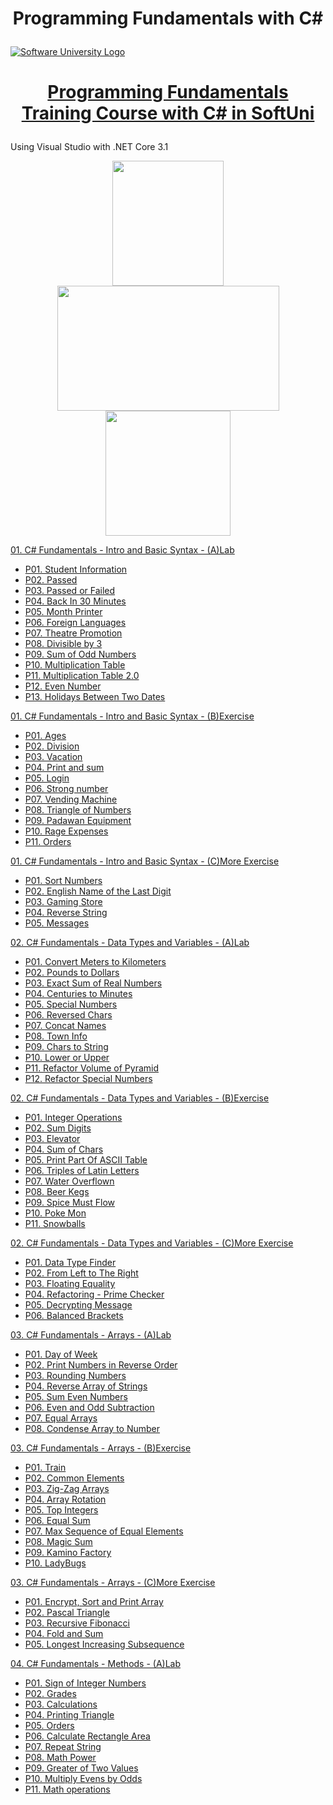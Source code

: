 # <p align="center"> Programming Fundamentals with C# <p>

<a href="https://softuni.bg/trainings/courses" rel="Courses"><img src="https://softuni.bg/content/images/svg-logos/software-university-logo.svg?sanitize=true" alt="Software University Logo"></a>
# <p align="center"> <a href="https://softuni.bg/trainings/4094/programming-fundamentals-with-csharp-may-2023"> Programming Fundamentals Training Course with C# in SoftUni </a><p>

Using Visual Studio with .NET Core 3.1 

<p align="center"> <img src="https://seeklogo.com/images/C/c-sharp-c-logo-02F17714BA-seeklogo.com.png" width="178" height="200"> <img src="https://1000logos.net/wp-content/uploads/2023/04/Visual-Studio-logo.png" width="355" height="200"> <img src="https://upload.wikimedia.org/wikipedia/commons/e/ee/.NET_Core_Logo.svg" width="200" height="200"> <p>

<a href="https://github.com/Peshote/Programming-Fundamentals-with-CSharp/tree/main/01.%20Fundamentals-Intro-and-Basic-Syntax-(A)Lab"> 01. C# Fundamentals - Intro and Basic Syntax - (A)Lab </a>
   * <a href="https://github.com/Peshote/Programming-Fundamentals-with-CSharp/blob/main/01.%20Fundamentals-Intro-and-Basic-Syntax-(A)Lab/P01.%20Student%20Information/Program.cs"> P01. Student Information </a>
   * <a href="https://github.com/Peshote/Programming-Fundamentals-with-CSharp/blob/main/01.%20Fundamentals-Intro-and-Basic-Syntax-(A)Lab/P02.%20Passed/Program.cs"> P02. Passed </a>
   * <a href="https://github.com/Peshote/Programming-Fundamentals-with-CSharp/blob/main/01.%20Fundamentals-Intro-and-Basic-Syntax-(A)Lab/P03.%20Passed%20or%20Failed/Program.cs"> P03. Passed or Failed </a>
   * <a href="https://github.com/Peshote/Programming-Fundamentals-with-CSharp/blob/main/01.%20Fundamentals-Intro-and-Basic-Syntax-(A)Lab/P04.%20Back%20In%2030%20Minutes/Program.cs"> P04. Back In 30 Minutes </a>
   * <a href="https://github.com/Peshote/Programming-Fundamentals-with-CSharp/blob/main/01.%20Fundamentals-Intro-and-Basic-Syntax-(A)Lab/P05.%20Month%20Printer/Program.cs"> P05. Month Printer </a>
   * <a href="https://github.com/Peshote/Programming-Fundamentals-with-CSharp/blob/main/01.%20Fundamentals-Intro-and-Basic-Syntax-(A)Lab/P06.%20Foreign%20Languages/Program.cs"> P06. Foreign Languages </a>
   * <a href="https://github.com/Peshote/Programming-Fundamentals-with-CSharp/blob/main/01.%20Fundamentals-Intro-and-Basic-Syntax-(A)Lab/P07.%20Theatre%20Promotion/Program.cs"> P07. Theatre Promotion </a>
   * <a href="https://github.com/Peshote/Programming-Fundamentals-with-CSharp/blob/main/01.%20Fundamentals-Intro-and-Basic-Syntax-(A)Lab/P08.%20Divisible%20by%203/Program.cs"> P08. Divisible by 3 </a>
   * <a href="https://github.com/Peshote/Programming-Fundamentals-with-CSharp/blob/main/01.%20Fundamentals-Intro-and-Basic-Syntax-(A)Lab/P09.%20Sum%20of%20Odd%20Numbers/Program.cs"> P09. Sum of Odd Numbers </a>
   * <a href="https://github.com/Peshote/Programming-Fundamentals-with-CSharp/blob/main/01.%20Fundamentals-Intro-and-Basic-Syntax-(A)Lab/P10.%20Multiplication%20Table/Program.cs"> P10. Multiplication Table </a>
   * <a href="https://github.com/Peshote/Programming-Fundamentals-with-CSharp/blob/main/01.%20Fundamentals-Intro-and-Basic-Syntax-(A)Lab/P11.%20Multiplication%20Table%202.0/Program.cs"> P11. Multiplication Table 2.0 </a>
   * <a href="https://github.com/Peshote/Programming-Fundamentals-with-CSharp/blob/main/01.%20Fundamentals-Intro-and-Basic-Syntax-(A)Lab/P12.%20Even%20Number/Program.cs"> P12. Even Number </a>
   * <a href="https://github.com/Peshote/Programming-Fundamentals-with-CSharp/blob/main/01.%20Fundamentals-Intro-and-Basic-Syntax-(A)Lab/P13.%20Holidays%20Between%20Two%20Dates/Program.cs"> P13. Holidays Between Two Dates </a>

<a href="https://github.com/Peshote/Programming-Fundamentals-with-CSharp/tree/main/01.%20Fundamentals-Intro-and-Basic-Syntax-(B)Exercise"> 01. C# Fundamentals - Intro and Basic Syntax - (B)Exercise </a>
   * <a href="https://github.com/Peshote/Programming-Fundamentals-with-CSharp/blob/main/01.%20Fundamentals-Intro-and-Basic-Syntax-(B)Exercise/P01.%20Ages/Program.cs"> P01. Ages </a>
   * <a href="https://github.com/Peshote/Programming-Fundamentals-with-CSharp/blob/main/01.%20Fundamentals-Intro-and-Basic-Syntax-(B)Exercise/P02.%20Division/Program.cs"> P02. Division </a>
   * <a href="https://github.com/Peshote/Programming-Fundamentals-with-CSharp/blob/main/01.%20Fundamentals-Intro-and-Basic-Syntax-(B)Exercise/P03.%20Vacation/Program.cs"> P03. Vacation </a>
   * <a href="https://github.com/Peshote/Programming-Fundamentals-with-CSharp/blob/main/01.%20Fundamentals-Intro-and-Basic-Syntax-(B)Exercise/P04.%20Print%20and%20sum/Program.cs"> P04. Print and sum </a>
   * <a href="https://github.com/Peshote/Programming-Fundamentals-with-CSharp/blob/main/01.%20Fundamentals-Intro-and-Basic-Syntax-(B)Exercise/P05.%20Login/Program.cs"> P05. Login </a>
   * <a href="https://github.com/Peshote/Programming-Fundamentals-with-CSharp/blob/main/01.%20Fundamentals-Intro-and-Basic-Syntax-(B)Exercise/P06.%20Strong%20number/Program.cs"> P06. Strong number </a>
   * <a href="https://github.com/Peshote/Programming-Fundamentals-with-CSharp/blob/main/01.%20Fundamentals-Intro-and-Basic-Syntax-(B)Exercise/P07.%20Vending%20Machine/Program.cs"> P07. Vending Machine </a>
   * <a href="https://github.com/Peshote/Programming-Fundamentals-with-CSharp/blob/main/01.%20Fundamentals-Intro-and-Basic-Syntax-(B)Exercise/P08.%20Triangle%20of%20Numbers/Program.cs"> P08. Triangle of Numbers </a>
   * <a href="https://github.com/Peshote/Programming-Fundamentals-with-CSharp/blob/main/01.%20Fundamentals-Intro-and-Basic-Syntax-(B)Exercise/P09.%20Padawan%20Equipment/Program.cs"> P09. Padawan Equipment </a>
   * <a href="https://github.com/Peshote/Programming-Fundamentals-with-CSharp/blob/main/01.%20Fundamentals-Intro-and-Basic-Syntax-(B)Exercise/P10.%20Rage%20Expenses/Program.cs"> P10. Rage Expenses </a>
   * <a href="https://github.com/Peshote/Programming-Fundamentals-with-CSharp/blob/main/01.%20Fundamentals-Intro-and-Basic-Syntax-(B)Exercise/P11.%20Orders/Program.cs"> P11. Orders </a>  

<a href="https://github.com/Peshote/Programming-Fundamentals-with-CSharp/tree/main/01.%20Fundamentals-Intro-and-Basic-Syntax-(C)More-Exercise"> 01. C# Fundamentals - Intro and Basic Syntax - (C)More Exercise </a>
   * <a href="https://github.com/Peshote/Programming-Fundamentals-with-CSharp/blob/main/01.%20Fundamentals-Intro-and-Basic-Syntax-(C)More-Exercise/P01.%20Sort%20Numbers/Program.cs"> P01. Sort Numbers </a>
   * <a href="https://github.com/Peshote/Programming-Fundamentals-with-CSharp/blob/main/01.%20Fundamentals-Intro-and-Basic-Syntax-(C)More-Exercise/P02.%20English%20Name%20of%20the%20Last%20Digit/Program.cs"> P02. English Name of the Last Digit </a>
   * <a href="https://github.com/Peshote/Programming-Fundamentals-with-CSharp/blob/main/01.%20Fundamentals-Intro-and-Basic-Syntax-(C)More-Exercise/P03.%20Gaming%20Store/Program.cs"> P03. Gaming Store </a>
   * <a href="https://github.com/Peshote/Programming-Fundamentals-with-CSharp/blob/main/01.%20Fundamentals-Intro-and-Basic-Syntax-(C)More-Exercise/P04.%20Reverse%20String/Program.cs"> P04. Reverse String </a>
   * <a href="https://github.com/Peshote/Programming-Fundamentals-with-CSharp/blob/main/01.%20Fundamentals-Intro-and-Basic-Syntax-(C)More-Exercise/P05.%20Messages/Program.cs"> P05. Messages </a>
   
<a href="https://github.com/Peshote/Programming-Fundamentals-with-CSharp/tree/main/02.%20Fundamentals-Data-Types-and-Variables-(A)Lab"> 02. C# Fundamentals - Data Types and Variables - (A)Lab </a>
   * <a href="https://github.com/Peshote/Programming-Fundamentals-with-CSharp/blob/main/02.%20Fundamentals-Data-Types-and-Variables-(A)Lab/P01.%20Convert%20Meters%20to%20Kilometers/Program.cs"> P01. Convert Meters to Kilometers </a>
   * <a href="https://github.com/Peshote/Programming-Fundamentals-with-CSharp/blob/main/02.%20Fundamentals-Data-Types-and-Variables-(A)Lab/P02.%20Pounds%20to%20Dollars/Program.cs"> P02. Pounds to Dollars </a>
   * <a href="https://github.com/Peshote/Programming-Fundamentals-with-CSharp/blob/main/02.%20Fundamentals-Data-Types-and-Variables-(A)Lab/P03.%20Exact%20Sum%20of%20Real%20Numbers/Program.cs"> P03. Exact Sum of Real Numbers </a>
   * <a href="https://github.com/Peshote/Programming-Fundamentals-with-CSharp/blob/main/02.%20Fundamentals-Data-Types-and-Variables-(A)Lab/P04.%20Centuries%20to%20Minutes/Program.cs"> P04. Centuries to Minutes </a>
   * <a href="https://github.com/Peshote/Programming-Fundamentals-with-CSharp/blob/main/02.%20Fundamentals-Data-Types-and-Variables-(A)Lab/P05.%20Special%20Numbers/Program.cs"> P05. Special Numbers </a>
   * <a href="https://github.com/Peshote/Programming-Fundamentals-with-CSharp/blob/main/02.%20Fundamentals-Data-Types-and-Variables-(A)Lab/P06.%20Reversed%20Chars/Program.cs"> P06. Reversed Chars </a>
   * <a href="https://github.com/Peshote/Programming-Fundamentals-with-CSharp/blob/main/02.%20Fundamentals-Data-Types-and-Variables-(A)Lab/P07.%20Concat%20Names/Program.cs"> P07. Concat Names </a>
   * <a href="https://github.com/Peshote/Programming-Fundamentals-with-CSharp/blob/main/02.%20Fundamentals-Data-Types-and-Variables-(A)Lab/P08.%20Town%20Info/Program.cs"> P08. Town Info </a>
   * <a href="https://github.com/Peshote/Programming-Fundamentals-with-CSharp/blob/main/02.%20Fundamentals-Data-Types-and-Variables-(A)Lab/P09.%20Chars%20to%20String/Program.cs"> P09. Chars to String </a>
   * <a href="https://github.com/Peshote/Programming-Fundamentals-with-CSharp/blob/main/02.%20Fundamentals-Data-Types-and-Variables-(A)Lab/P10.%20Lower%20or%20Upper/Program.cs"> P10. Lower or Upper </a>
   * <a href="https://github.com/Peshote/Programming-Fundamentals-with-CSharp/blob/main/02.%20Fundamentals-Data-Types-and-Variables-(A)Lab/P11.%20Refactor%20Volume%20of%20Pyramid/Program.cs"> P11. Refactor Volume of Pyramid </a>
   * <a href="https://github.com/Peshote/Programming-Fundamentals-with-CSharp/blob/main/02.%20Fundamentals-Data-Types-and-Variables-(A)Lab/P12.%20Refactor%20Special%20Numbers/Program.cs"> P12. Refactor Special Numbers </a>

<a href="https://github.com/Peshote/Programming-Fundamentals-with-CSharp/tree/main/02.%20Fundamentals-Data-Types-and-Variables-(B)Exercise"> 02. C# Fundamentals - Data Types and Variables - (B)Exercise </a>
   * <a href="https://github.com/Peshote/Programming-Fundamentals-with-CSharp/blob/main/02.%20Fundamentals-Data-Types-and-Variables-(B)Exercise/P01.%20Integer%20Operations/Program.cs"> P01. Integer Operations </a>
   * <a href="https://github.com/Peshote/Programming-Fundamentals-with-CSharp/blob/main/02.%20Fundamentals-Data-Types-and-Variables-(B)Exercise/P02.%20Sum%20Digits/Program.cs"> P02. Sum Digits </a>
   * <a href="https://github.com/Peshote/Programming-Fundamentals-with-CSharp/blob/main/02.%20Fundamentals-Data-Types-and-Variables-(B)Exercise/P03.%20Elevator/Program.cs"> P03. Elevator </a>
   * <a href="https://github.com/Peshote/Programming-Fundamentals-with-CSharp/blob/main/02.%20Fundamentals-Data-Types-and-Variables-(B)Exercise/P04.%20Sum%20of%20Chars/Program.cs"> P04. Sum of Chars </a>
   * <a href="https://github.com/Peshote/Programming-Fundamentals-with-CSharp/blob/main/02.%20Fundamentals-Data-Types-and-Variables-(B)Exercise/P05.%20Print%20Part%20Of%20ASCII%20Table/Program.cs"> P05. Print Part Of ASCII Table </a>
   * <a href="https://github.com/Peshote/Programming-Fundamentals-with-CSharp/blob/main/02.%20Fundamentals-Data-Types-and-Variables-(B)Exercise/P06.%20Triples%20of%20Latin%20Letters/Program.cs"> P06. Triples of Latin Letters </a>
   * <a href="https://github.com/Peshote/Programming-Fundamentals-with-CSharp/blob/main/02.%20Fundamentals-Data-Types-and-Variables-(B)Exercise/P07.%20Water%20Overflow/Program.cs"> P07. Water Overflown </a>
   * <a href="https://github.com/Peshote/Programming-Fundamentals-with-CSharp/blob/main/02.%20Fundamentals-Data-Types-and-Variables-(B)Exercise/P08.%20Beer%20Kegs/Program.cs"> P08. Beer Kegs </a>
   * <a href="https://github.com/Peshote/Programming-Fundamentals-with-CSharp/blob/main/02.%20Fundamentals-Data-Types-and-Variables-(B)Exercise/P09.%20Spice%20Must%20Flow/Program.cs"> P09. Spice Must Flow </a>
   * <a href="https://github.com/Peshote/Programming-Fundamentals-with-CSharp/blob/main/02.%20Fundamentals-Data-Types-and-Variables-(B)Exercise/P10.%20Poke%20Mon/Program.cs"> P10. Poke Mon </a>
   * <a href="https://github.com/Peshote/Programming-Fundamentals-with-CSharp/blob/main/02.%20Fundamentals-Data-Types-and-Variables-(B)Exercise/P11.%20Snowballs/Program.cs"> P11. Snowballs </a>

<a href="https://github.com/Peshote/Programming-Fundamentals-with-CSharp/tree/main/02.%20Fundamentals-Data-Types-and-Variables-(C)More-Exercise"> 02. C# Fundamentals - Data Types and Variables - (C)More Exercise </a>
   * <a href="https://github.com/Peshote/Programming-Fundamentals-with-CSharp/blob/main/02.%20Fundamentals-Data-Types-and-Variables-(C)More-Exercise/P01.%20Data%20Type%20Finder/Program.cs"> P01. Data Type Finder </a>
   * <a href="https://github.com/Peshote/Programming-Fundamentals-with-CSharp/blob/main/02.%20Fundamentals-Data-Types-and-Variables-(C)More-Exercise/P02.%20From%20Left%20to%20The%20Right/Program.cs"> P02. From Left to The Right </a>
   * <a href="https://github.com/Peshote/Programming-Fundamentals-with-CSharp/blob/main/02.%20Fundamentals-Data-Types-and-Variables-(C)More-Exercise/P03.%20Floating%20Equality/Program.cs"> P03. Floating Equality </a>
   * <a href="https://github.com/Peshote/Programming-Fundamentals-with-CSharp/blob/main/02.%20Fundamentals-Data-Types-and-Variables-(C)More-Exercise/P04.%20Refactoring%20-%20Prime%20Checker/Program.cs"> P04. Refactoring - Prime Checker </a>
   * <a href="https://github.com/Peshote/Programming-Fundamentals-with-CSharp/blob/main/02.%20Fundamentals-Data-Types-and-Variables-(C)More-Exercise/P05.%20Decrypting%20Message/Program.cs"> P05. Decrypting Message </a>
   * <a href="https://github.com/Peshote/Programming-Fundamentals-with-CSharp/blob/main/02.%20Fundamentals-Data-Types-and-Variables-(C)More-Exercise/P06.%20Balanced%20Brackets/Program.cs"> P06. Balanced Brackets </a>

<a href="https://github.com/Peshote/Programming-Fundamentals-with-CSharp/tree/main/03.%20Fundamentals-Arrays-(A)Lab"> 03. C# Fundamentals - Arrays - (A)Lab </a>
   * <a href="https://github.com/Peshote/Programming-Fundamentals-with-CSharp/blob/main/03.%20Fundamentals-Arrays-(A)Lab/P01.%20Day%20of%20Week/Program.cs"> P01. Day of Week </a>
   * <a href="https://github.com/Peshote/Programming-Fundamentals-with-CSharp/blob/main/03.%20Fundamentals-Arrays-(A)Lab/P02.%20Print%20Numbers%20in%20Reverse%20Order/Program.cs"> P02. Print Numbers in Reverse Order </a>
   * <a href="https://github.com/Peshote/Programming-Fundamentals-with-CSharp/blob/main/03.%20Fundamentals-Arrays-(A)Lab/P03.%20Rounding%20Numbers/Program.cs"> P03. Rounding Numbers </a>
   * <a href="https://github.com/Peshote/Programming-Fundamentals-with-CSharp/blob/main/03.%20Fundamentals-Arrays-(A)Lab/P04.%20Reverse%20Array%20of%20Strings/Program.cs"> P04. Reverse Array of Strings </a>
   * <a href="https://github.com/Peshote/Programming-Fundamentals-with-CSharp/blob/main/03.%20Fundamentals-Arrays-(A)Lab/P05.%20Sum%20Even%20Numbers/Program.cs"> P05. Sum Even Numbers </a>
   * <a href="https://github.com/Peshote/Programming-Fundamentals-with-CSharp/blob/main/03.%20Fundamentals-Arrays-(A)Lab/P06.%20Even%20and%20Odd%20Subtraction/Program.cs"> P06. Even and Odd Subtraction </a>
   * <a href="https://github.com/Peshote/Programming-Fundamentals-with-CSharp/blob/main/03.%20Fundamentals-Arrays-(A)Lab/P07.%20Equal%20Arrays/Program.cs"> P07. Equal Arrays </a>
   * <a href="https://github.com/Peshote/Programming-Fundamentals-with-CSharp/blob/main/03.%20Fundamentals-Arrays-(A)Lab/P08.%20Condense%20Array%20to%20Number/Program.cs"> P08. Condense Array to Number </a>

<a href="https://github.com/Peshote/Programming-Fundamentals-with-CSharp/tree/main/03.%20Fundamentals-Arrays-(B)Exercise"> 03. C# Fundamentals - Arrays - (B)Exercise </a>
   * <a href="https://github.com/Peshote/Programming-Fundamentals-with-CSharp/blob/main/03.%20Fundamentals-Arrays-(B)Exercise/P01.%20Train/Program.cs"> P01. Train </a>
   * <a href="https://github.com/Peshote/Programming-Fundamentals-with-CSharp/blob/main/03.%20Fundamentals-Arrays-(B)Exercise/P02.%20Common%20Elements/Program.cs"> P02. Common Elements </a>
   * <a href="https://github.com/Peshote/Programming-Fundamentals-with-CSharp/blob/main/03.%20Fundamentals-Arrays-(B)Exercise/P03.%20Zig-Zag%20Arrays/Program.cs"> P03. Zig-Zag Arrays </a>
   * <a href="https://github.com/Peshote/Programming-Fundamentals-with-CSharp/blob/main/03.%20Fundamentals-Arrays-(B)Exercise/P04.%20Array%20Rotation/Program.cs"> P04. Array Rotation </a>
   * <a href="https://github.com/Peshote/Programming-Fundamentals-with-CSharp/blob/main/03.%20Fundamentals-Arrays-(B)Exercise/P05.%20Top%20Integers/Program.cs"> P05. Top Integers </a>
   * <a href="https://github.com/Peshote/Programming-Fundamentals-with-CSharp/blob/main/03.%20Fundamentals-Arrays-(B)Exercise/P06.%20Equal%20Sum/Program.cs"> P06. Equal Sum </a>
   * <a href="https://github.com/Peshote/Programming-Fundamentals-with-CSharp/blob/main/03.%20Fundamentals-Arrays-(B)Exercise/P07.%20Max%20Sequence%20of%20Equal%20Elements/Program.cs"> P07. Max Sequence of Equal Elements </a>
   * <a href="https://github.com/Peshote/Programming-Fundamentals-with-CSharp/blob/main/03.%20Fundamentals-Arrays-(B)Exercise/P08.%20Magic%20Sum/Program.cs"> P08. Magic Sum </a>
   * <a href="https://github.com/Peshote/Programming-Fundamentals-with-CSharp/blob/main/03.%20Fundamentals-Arrays-(B)Exercise/P09.%20Kamino%20Factory/Program.cs"> P09. Kamino Factory </a>
   * <a href="https://github.com/Peshote/Programming-Fundamentals-with-CSharp/blob/main/03.%20Fundamentals-Arrays-(B)Exercise/P10.%20LadyBugs/Program.cs"> P10. LadyBugs </a>

<a href="https://github.com/Peshote/Programming-Fundamentals-with-CSharp/tree/main/03.%20Fundamentals-Arrays-(C)More-Exercise"> 03. C# Fundamentals - Arrays - (C)More Exercise </a>
   * <a href="https://github.com/Peshote/Programming-Fundamentals-with-CSharp/blob/main/03.%20Fundamentals-Arrays-(C)More-Exercise/P01.%20Encrypt%2C%20Sort%20and%20Print%20Array/Program.cs"> P01. Encrypt, Sort and Print Array </a>
   * <a href="https://github.com/Peshote/Programming-Fundamentals-with-CSharp/blob/main/03.%20Fundamentals-Arrays-(C)More-Exercise/P02.%20Pascal%20Triangle/Program.cs"> P02. Pascal Triangle </a>
   * <a href="https://github.com/Peshote/Programming-Fundamentals-with-CSharp/blob/main/03.%20Fundamentals-Arrays-(C)More-Exercise/P03.%20Recursive%20Fibonacci/Program.cs"> P03. Recursive Fibonacci </a>
   * <a href="https://github.com/Peshote/Programming-Fundamentals-with-CSharp/blob/main/03.%20Fundamentals-Arrays-(C)More-Exercise/P04.%20Fold%20and%20Sum/Program.cs"> P04. Fold and Sum </a>
   * <a href="https://github.com/Peshote/Programming-Fundamentals-with-CSharp/blob/main/03.%20Fundamentals-Arrays-(C)More-Exercise/P05.%20Longest%20Increasing%20Subsequence/Program.cs"> P05. Longest Increasing Subsequence </a>

<a href="https://github.com/Peshote/Programming-Fundamentals-with-CSharp/tree/main/04.%20Fundamentals-Methods-(A)Lab"> 04. C# Fundamentals - Methods - (A)Lab </a>
   * <a href="https://github.com/Peshote/Programming-Fundamentals-with-CSharp/blob/main/04.%20Fundamentals-Methods-(A)Lab/P01.%20Sign%20of%20Integer%20Numbers/Program.cs"> P01. Sign of Integer Numbers </a>
   * <a href="https://github.com/Peshote/Programming-Fundamentals-with-CSharp/blob/main/04.%20Fundamentals-Methods-(A)Lab/P02.%20Grades/Program.cs"> P02. Grades </a>
   * <a href="https://github.com/Peshote/Programming-Fundamentals-with-CSharp/blob/main/04.%20Fundamentals-Methods-(A)Lab/P03.%20Calculations/Program.cs"> P03. Calculations </a>
   * <a href="https://github.com/Peshote/Programming-Fundamentals-with-CSharp/blob/main/04.%20Fundamentals-Methods-(A)Lab/P04.%20Printing%20Triangle/Program.cs"> P04. Printing Triangle </a>
   * <a href="https://github.com/Peshote/Programming-Fundamentals-with-CSharp/blob/main/04.%20Fundamentals-Methods-(A)Lab/P05.%20Orders/Program.cs"> P05. Orders </a>
   * <a href="https://github.com/Peshote/Programming-Fundamentals-with-CSharp/blob/main/04.%20Fundamentals-Methods-(A)Lab/P06.%20Calculate%20Rectangle%20Area/Program.cs"> P06. Calculate Rectangle Area </a>
   * <a href="https://github.com/Peshote/Programming-Fundamentals-with-CSharp/blob/main/04.%20Fundamentals-Methods-(A)Lab/P07.%20Repeat%20String/Program.cs"> P07. Repeat String </a>
   * <a href="https://github.com/Peshote/Programming-Fundamentals-with-CSharp/blob/main/04.%20Fundamentals-Methods-(A)Lab/P08.%20Math%20Power/Program.cs"> P08. Math Power </a>
   * <a href="https://github.com/Peshote/Programming-Fundamentals-with-CSharp/blob/main/04.%20Fundamentals-Methods-(A)Lab/P09.%20Greater%20of%20Two%20Values/Program.cs"> P09. Greater of Two Values </a>
   * <a href="https://github.com/Peshote/Programming-Fundamentals-with-CSharp/blob/main/04.%20Fundamentals-Methods-(A)Lab/P10.%20Multiply%20Evens%20by%20Odds/Program.cs"> P10. Multiply Evens by Odds </a>
   * <a href="https://github.com/Peshote/Programming-Fundamentals-with-CSharp/blob/main/04.%20Fundamentals-Methods-(A)Lab/P11.%20Math%20operations/Program.cs"> P11. Math operations </a>
